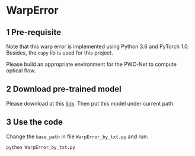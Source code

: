 # WarpError

## 1 Pre-requisite

Note that this warp error is implemented using Python 3.6 and PyTorch 1.0. Besides, the `cupy` lib is used for this project.

Please build an appropriate environment for the PWC-Net to compute optical flow.

## 2 Download pre-trained model

Please download at this [link](https://portland-my.sharepoint.com/:u:/g/personal/yzzhao2-c_my_cityu_edu_hk/EU0q2_uLjSdNlE0wsWBI8-wBMGOv94lLAASKAbExbCR5cA?e=ZiywJb). Then put this model under current path.

## 3 Use the code

Change the `base_path` in file `WarpError_by_txt.py` and run:

```bash
python WarpError_by_txt.py
```
